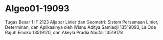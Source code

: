 # Algeo01-19093
Tugas Besar 1 IF 2123 Aljabar Linier dan Geometri: Sistem Persamaan Linier, Determinan, dan Aplikasinya
oleh Wisnu Aditya Samiadji 13519093, La Ode Rajuh Emoko 13519170, dan Akeyla Pradia Naufal 13519178
